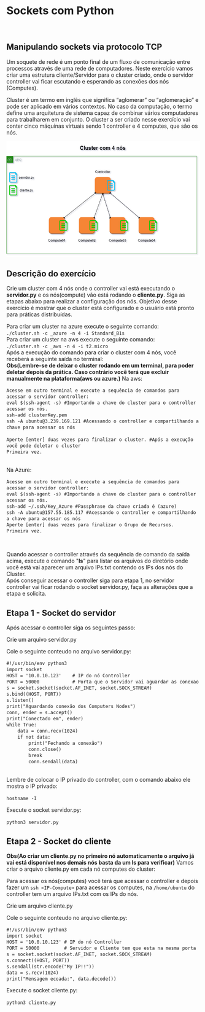 # Sockets com Python  
<br>

## Manipulando sockets via protocolo TCP

Um soquete de rede é um ponto final de um fluxo de comunicação entre processos através de uma rede de computadores. Neste exercício vamos criar uma estrutura cliente/Servidor para o cluster criado, onde o servidor controller vai ficar escutando e esperando as conexões dos nós (Computes). <br>

Cluster é um termo em inglês que significa “aglomerar” ou “aglomeração” e pode ser aplicado em vários contextos. No caso da computação, o termo define uma arquitetura de sistema capaz de combinar vários computadores para trabalharem em conjunto. O cluster a ser criado nesse exercício vai conter cinco máquinas virtuais sendo 1 controller e 4 computes, que são os nós. <br>

![img](https://github.com/AnttoniC/cloud-deployment-tool/blob/main/Cluster/Aws-CLI/IMG/cluster4n.png)

## Descrição do exercício
Crie um cluster com 4 nós onde o controller vai está executando o **servidor.py** e os nós(compute) vão está rodando o **cliente.py**. Siga as etapas abaixo para realizar a configuração dos nós. Objetivo desse exercício é mostrar que o cluster está configurado e o usuário está pronto para práticas distribuídas.

Para criar um cluster na azure execute o seguinte comando: <br>
`./cluster.sh -c _azure -n 4 -i Standard_B1s`<br>
Para criar um cluster na aws execute o seguinte comando:<br>
`./cluster.sh -c _aws -n 4 -i t2.micro`<br>
Após a execução do comando para criar o cluster com 4 nós, você receberá a seguinte saída no terminal:<br>
**Obs(Lembre-se de deixar o cluster rodando em um terminal, para poder deletar depois da prática. Caso contrário você terá que excluir manualmente na plataforma(aws ou azure.)**
Na aws: <br>
```
Acesse em outro terminal e execute a sequência de comandos para acessar o servidor controller:
eval $(ssh-agent -s) #Importando a chave do cluster para o controller acessar os nós.
ssh-add clusterKey.pem 
ssh -A ubuntu@3.239.169.121 #Acessando o controller e compartilhando a chave para acessar os nós

Aperte [enter] duas vezes para finalizar o cluster. #Após a execução você pode deletar o cluster
Primeira vez.
```
<br>
Na Azure: <br>

```
Acesse em outro terminal e execute a sequência de comandos para acessar o servidor controller:
eval $(ssh-agent -s) #Importando a chave do cluster para o controller acessar os nós.
ssh-add ~/.ssh/Key_Azure #Passphrase da chave criada é (azure)
ssh -A ubuntu@157.55.185.117 #Acessando o controller e compartilhando a chave para acessar os nós
Aperte [enter] duas vezes para finalizar o Grupo de Recursos.
Primeira vez.
```
<br>

Quando acessar o controller através da sequência de comando da saída acima, execute o comando "**ls**" para listar os arquivos do diretório onde você está vai aparecer um arquivo IPs.txt contendo os IPs dos nós do Cluster. <br>
Após conseguir acessar o controller siga para etapa 1, no servidor controller vai ficar rodando o socket servidor.py, faça as alterações que a etapa e solicita. <br>


## Etapa 1 - Socket do servidor

Após acessar o controller siga os seguintes passo: <br>

Crie um arquivo servidor.py <br>

Cole o seguinte conteudo no arquivo servidor.py: <br>
```
#!/usr/bin/env python3
import socket
HOST = '10.0.10.123'    # IP do nó Controller
PORT = 50000            # Porta que o Servidor vai aguardar as conexao
s = socket.socket(socket.AF_INET, socket.SOCK_STREAM)
s.bind((HOST, PORT))
s.listen()
print("Aguardando conexão dos Computers Nodes")
conn, ender = s.accept()
print("Conectado em", ender)
while True:
    data = conn.recv(1024)
    if not data:
        print("Fechando a conexão")
        conn.close()
        break
        conn.sendall(data)
```
<br>
Lembre de colocar o IP privado do controller, com o comando abaixo ele mostra o IP privado: <br>

`hostname -I`

Execute o socket servidor.py: <br>

`python3 servidor.py`


## Etapa 2 - Socket do cliente

**Obs(Ao criar um cliente.py no primeiro nó automaticamente o arquivo já vai está disponível nos demais nós basta da um ls para verificar)**
Vamos criar o arquivo cliente.py em cada nó computes do cluster: <br>

Para acessar os nós(computes) você terá que acessar o controller e depois fazer um `ssh <IP-Compute>` para acessar os computes, na `/home/ubuntu` do controller tem um arquivo IPs.txt com os IPs do nós.<br>

Crie um arquivo cliente.py <br>


Cole o seguinte conteudo no arquivo cliente.py: <br>

```
#!/usr/bin/env python3
import socket
HOST = '10.0.10.123' # IP do nó Controller
PORT = 50000         # Servidor e Cliente tem que esta na mesma porta
s = socket.socket(socket.AF_INET, socket.SOCK_STREAM)
s.connect((HOST, PORT))
s.sendall(str.encode("My IP!!"))
data = s.recv(1024)
print("Mensagem ecoada:", data.decode())

```

Execute o socket cliente.py: <br>

`python3 cliente.py` <br>


